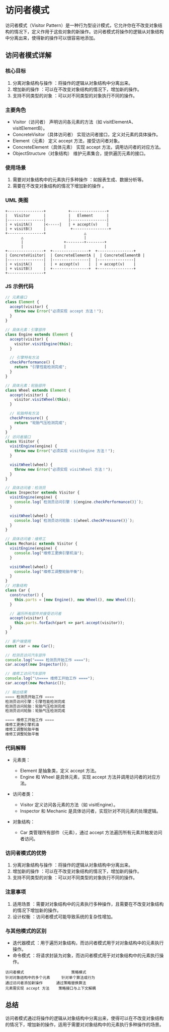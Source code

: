 # 访问者模式
访问者模式（Visitor Pattern）是一种行为型设计模式，它允许你在不改变对象结构的情况下，定义作用于这些对象的新操作。访问者模式将操作的逻辑从对象结构中分离出来，使得新的操作可以很容易地添加。

## 访问者模式详解
### 核心目标
1. 分离对象结构与操作 ：将操作的逻辑从对象结构中分离出来。
2. 增加新的操作 ：可以在不改变对象结构的情况下，增加新的操作。
3. 支持不同类型的对象 ：可以对不同类型的对象执行不同的操作。
### 主要角色
- Visitor（访问者）	声明访问各元素的方法（如 visitElementA、visitElementB）。
- ConcreteVisitor（具体访问者）	实现访问者接口，定义对元素的具体操作。
- Element（元素）	定义 accept 方法，接受访问者对象。
- ConcreteElement（具体元素）	实现 accept 方法，调用访问者的对应方法。
- ObjectStructure（对象结构）	维护元素集合，提供遍历元素的接口。
### 使用场景
1. 需要对对象结构中的元素执行多种操作 ：如报表生成、数据分析等。
2. 需要在不改变对象结构的情况下增加新的操作 。
### UML 类图
```plaintext
+----------------+          +----------------+
|   Visitor      |          |   Element      |
|----------------|          |----------------|
| + visitA()     |<-----|   | + accept(v)    |
| + visitB()     |           +----------------+
+----------------+                 △
       △                           |
       |                  +--------+--------+
       |                  |                 |
+----------------+  +----------------+  +----------------+
| ConcreteVisitor|  | ConcreteElementA |  | ConcreteElementB |
|----------------|  |----------------|  |----------------|
| + visitA()     |  | + accept(v)    |  | + accept(v)    |
| + visitB()     |  +----------------+  +----------------+
+----------------+
```
### JS 示例代码
```js
// 元素接口
class Element {
  accept(visitor) {
    throw new Error("必须实现 accept 方法！");
  }
}

// 具体元素：引擎部件
class Engine extends Element {
  accept(visitor) {
    visitor.visitEngine(this);
  }

  // 引擎特有方法
  checkPerformance() {
    return "引擎性能检测完成";
  }
}

// 具体元素：轮胎部件
class Wheel extends Element {
  accept(visitor) {
    visitor.visitWheel(this);
  }

  // 轮胎特有方法
  checkPressure() {
    return "轮胎气压检测完成";
  }
}
// 访问者接口
class Visitor {
  visitEngine(engine) {
    throw new Error("必须实现 visitEngine 方法！");
  }

  visitWheel(wheel) {
    throw new Error("必须实现 visitWheel 方法！");
  }
}

// 具体访问者：检测员
class Inspector extends Visitor {
  visitEngine(engine) {
    console.log(`检测员访问引擎：${engine.checkPerformance()}`);
  }

  visitWheel(wheel) {
    console.log(`检测员访问轮胎：${wheel.checkPressure()}`);
  }
}

// 具体访问者：维修工
class Mechanic extends Visitor {
  visitEngine(engine) {
    console.log("维修工更换引擎机油");
  }

  visitWheel(wheel) {
    console.log("维修工调整轮胎平衡");
  }
}
// 对象结构
class Car {
  constructor() {
    this.parts = [new Engine(), new Wheel(), new Wheel()];
  }

  // 遍历所有部件并接受访问者
  accept(visitor) {
    this.parts.forEach(part => part.accept(visitor));
  }
}

// 客户端使用
const car = new Car();

// 检测员访问汽车部件
console.log("==== 检测员开始工作 ====");
car.accept(new Inspector());

// 维修工访问汽车部件
console.log("\n==== 维修工开始工作 ====");
car.accept(new Mechanic());

// 输出结果
==== 检测员开始工作 ====
检测员访问引擎：引擎性能检测完成
检测员访问轮胎：轮胎气压检测完成
检测员访问轮胎：轮胎气压检测完成

==== 维修工开始工作 ====
维修工更换引擎机油
维修工调整轮胎平衡
维修工调整轮胎平衡
```

### 代码解释
- 元素类：
    - Element 是抽象类，定义 accept 方法。
    - Engine 和 Wheel 是具体元素，实现 accept 方法并调用访问者的对应方法。

- 访问者类：
    - Visitor 定义访问各元素的方法（如 visitEngine）。
    - Inspector 和 Mechanic 是具体访问者，实现针对不同元素的处理逻辑。

- 对象结构：
    - Car 类管理所有部件（元素），通过 accept 方法遍历所有元素并触发访问者访问。

### 访问者模式的优势
1. 分离对象结构与操作 ：将操作的逻辑从对象结构中分离出来。
2. 增加新的操作 ：可以在不改变对象结构的情况下，增加新的操作。
3. 支持不同类型的对象 ：可以对不同类型的对象执行不同的操作。
### 注意事项
1. 适用场景 ：需要对对象结构中的元素执行多种操作，且需要在不改变对象结构的情况下增加新的操作。
2. 设计权衡 ：访问者模式可能导致系统的复杂性增加。
### 与其他模式的区别
- 迭代器模式 ：用于遍历对象结构，而访问者模式用于对对象结构中的元素执行操作。
- 命令模式 ：将请求封装为对象，而访问者模式用于对对象结构中的元素执行操作。
```
访问者模式	                  策略模式
针对对象结构中的多个元素	 针对单个算法或行为
通过访问者添加新操作	    通过策略替换算法
元素需实现 accept 方法	   策略接口与上下文解耦
```
## 总结
访问者模式通过将操作的逻辑从对象结构中分离出来，使得可以在不改变对象结构的情况下，增加新的操作，适用于需要对对象结构中的元素执行多种操作的场景。